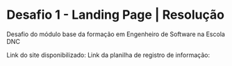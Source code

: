 # Desafio 1 - Landing Page | Resolução
Desafio do módulo base da formação em Engenheiro de Software na Escola DNC

Link do site disponibilizado:
Link da planilha de registro de informação:
